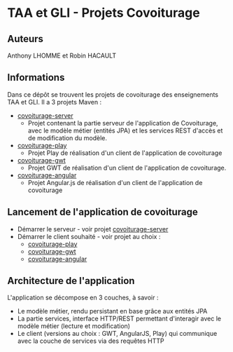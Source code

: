 # TAA et GLI - Projets Covoiturage
## Auteurs
Anthony LHOMME et Robin HACAULT
## Informations
Dans ce dépôt se trouvent les projets de covoiturage des enseignements TAA et GLI. Il a 3 projets Maven :
- [covoiturage-server](./covoiturage-server)
    - Projet contenant la partie serveur de l'application de Covoiturage, avec le modèle métier (entités JPA) et les services REST d'accès et de modification du modèle.
- [covoiturage-play](./covoiturage-play)
    - Projet Play de réalisation d'un client de l'application de covoiturage
- [covoiturage-gwt](./covoiturage-gwt)
    - Projet GWT de réalisation d'un client de l'application de covoiturage. 
- [covoiturage-angular](./covoiturage-angular)
    - Projet Angular.js de réalisation d'un client de l'application de covoiturage

## Lancement de l'application de covoiturage
- Démarrer le serveur - voir projet [covoiturage-server](./covoiturage-server)
- Démarrer le client souhaité - voir projet au choix :
    - [covoiturage-play](./covoiturage-play)
    - [covoiturage-gwt](./covoiturage-gwt)
    - [covoiturage-angular](./covoiturage-angular)


## Architecture de l'application
L'application se décompose en 3 couches, à savoir :
- Le modèle métier, rendu persistant en base grâce aux entités JPA
- La partie services, interface HTTP/REST permettant d'interagir avec le modèle métier (lecture et modification)
- Le client (versions au choix : GWT, AngularJS, Play) qui communique avec la couche de services via des requêtes HTTP
